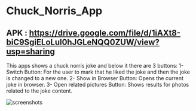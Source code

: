 # Chuck_Norris_App

## APK : https://drive.google.com/file/d/1iAXt8-biC9SgiELoLul0hJGLeNQQ0ZUW/view?usp=sharing

This apps shows a chuck norris joke and below it there are 3 buttons:
1- Switch Button: For the user to mark that he liked the joke and then the joke is changed to a new one.
2- Show in Browser Button: Opens the current joke in browser.
3- Open related pictures Button: Shows results for photos related to the joke content.



![screenshots](https://drive.google.com/file/d/1Nni005jM6wQcb410sisvvY7cdROBCCGq/view?usp=sharing)
